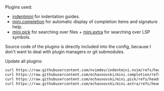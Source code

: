Plugins used:

- [indentmini](https://github.com/nvimdev/indentmini.nvim) for indentation guides.
- [mini.completion](https://github.com/echasnovski/mini.completion) for automatic display of
  completion items and signature help.
- [mini.pick](https://github.com/echasnovski/mini.pick) for searching over files +
  [mini.extra](https://github.com/echasnovski/mini.extra) for searching over LSP symbols.

Source code of the plugins is directly included into the config, because I don't want to deal with
plugin managers or git submodules.

Update all plugins:

```sh
curl https://raw.githubusercontent.com/nvimdev/indentmini.nvim/refs/heads/main/lua/indentmini/init.lua -o ./lua/indentmini.lua
curl https://raw.githubusercontent.com/echasnovski/mini.completion/refs/heads/main/lua/mini/completion.lua -o ./lua/mini/completion.lua
curl https://raw.githubusercontent.com/echasnovski/mini.pick/refs/heads/main/lua/mini/pick.lua -o ./lua/mini/pick.lua
curl https://raw.githubusercontent.com/echasnovski/mini.extra/refs/heads/main/lua/mini/extra.lua -o ./lua/mini/extra.lua
```
